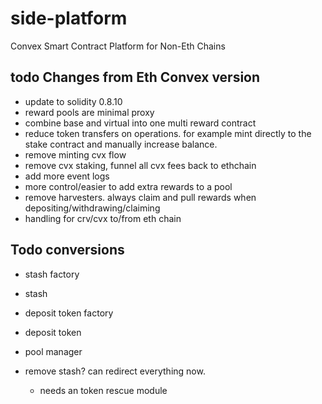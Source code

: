 # side-platform
Convex Smart Contract Platform for Non-Eth Chains


## todo Changes from Eth Convex version
- update to solidity 0.8.10
- reward pools are minimal proxy
- combine base and virtual into one multi reward contract
- reduce token transfers on operations. for example mint directly to the stake contract and manually increase balance.
- remove minting cvx flow
- remove cvx staking, funnel all cvx fees back to ethchain
- add more event logs
- more control/easier to add extra rewards to a pool
- remove harvesters.  always claim and pull rewards when depositing/withdrawing/claiming
- handling for crv/cvx to/from eth chain



## Todo conversions
- stash factory
- stash
- deposit token factory
- deposit token
- pool manager

- remove stash? can redirect everything now.
	- needs an token rescue module